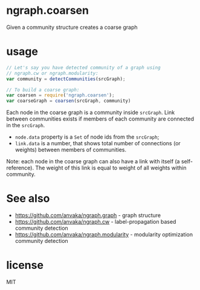 # ngraph.coarsen

Given a community structure creates a coarse graph

# usage

``` js
// Let's say you have detected community of a graph using
// ngraph.cw or ngraph.modularity:
var community = detectCommunities(srcGraph);

// To build a coarse graph:
var coarsen = require('ngraph.coarsen');
var coarseGraph = coarsen(srcGraph, community)
```

Each node in the coarse graph is a community inside `srcGraph`. Link between
communities exists if members of each community are connected in the `srcGraph`.

* `node.data` property is a `Set` of node ids from the `srcGraph`;
* `link.data` is a number, that shows total number of connections (or weights)
between members of communities.

Note: each node in the coarse graph can also have a link with itself (a self-reference).
The weight of this link is equal to weight of all weights within community.

# See also

* https://github.com/anvaka/ngraph.graph - graph structure
* https://github.com/anvaka/ngraph.cw - label-propagation based community detection
* https://github.com/anvaka/ngraph.modularity - modularity optimization community
detection

# license

MIT
